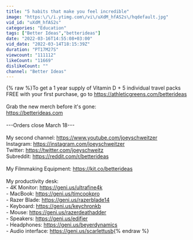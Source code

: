 ```yaml
---
title: "5 habits that make you feel incredible"
image: "https:\/\/i.ytimg.com\/vi\/uXdM_hfAS2s\/hqdefault.jpg"
vid_id: "uXdM_hfAS2s"
categories: "Education"
tags: ["Better Ideas","betterideas"]
date: "2022-03-16T14:55:08+03:00"
vid_date: "2022-03-14T18:15:39Z"
duration: "PT17M27S"
viewcount: "111112"
likeCount: "11669"
dislikeCount: ""
channel: "Better Ideas"
---
```

{% raw %}To get a 1 year supply of Vitamin D + 5 individual travel packs FREE with your first purchase, go to <a rel="nofollow" target="blank" href="https://athleticgreens.com/betterideas">https://athleticgreens.com/betterideas</a><br /><br />Grab the new merch before it's gone: <br /><a rel="nofollow" target="blank" href="https://betterideas.com">https://betterideas.com</a><br /><br />---Orders close March 18---<br /><br />My second channel: <a rel="nofollow" target="blank" href="https://www.youtube.com/joeyschweitzer">https://www.youtube.com/joeyschweitzer</a><br />Instagram: <a rel="nofollow" target="blank" href="https://instagram.com/joeyschweitzer​">https://instagram.com/joeyschweitzer​</a><br />Twitter: <a rel="nofollow" target="blank" href="https://twitter.com/joeyschweitz​">https://twitter.com/joeyschweitz​</a><br />Subreddit: <a rel="nofollow" target="blank" href="https://reddit.com/r/betterideas">https://reddit.com/r/betterideas</a><br /><br />My Filmmaking Equipment: <a rel="nofollow" target="blank" href="https://kit.co/betterideas">https://kit.co/betterideas</a><br /><br />My productivity desk:<br />- 4K Monitor: <a rel="nofollow" target="blank" href="https://geni.us/ultrafine4k">https://geni.us/ultrafine4k</a><br />- MacBook: <a rel="nofollow" target="blank" href="https://geni.us/timcookpro">https://geni.us/timcookpro</a><br />- Razer Blade: <a rel="nofollow" target="blank" href="https://geni.us/razerblade14">https://geni.us/razerblade14</a><br />- Keyboard: <a rel="nofollow" target="blank" href="https://geni.us/keychronkb">https://geni.us/keychronkb</a><br />- Mouse: <a rel="nofollow" target="blank" href="https://geni.us/razerdeathadder">https://geni.us/razerdeathadder</a><br />- Speakers: <a rel="nofollow" target="blank" href="https://geni.us/edifier">https://geni.us/edifier</a><br />- Headphones: <a rel="nofollow" target="blank" href="https://geni.us/beyerdynamics">https://geni.us/beyerdynamics</a><br />- Audio interface: <a rel="nofollow" target="blank" href="https://geni.us/scarlettusb">https://geni.us/scarlettusb</a>{% endraw %}
